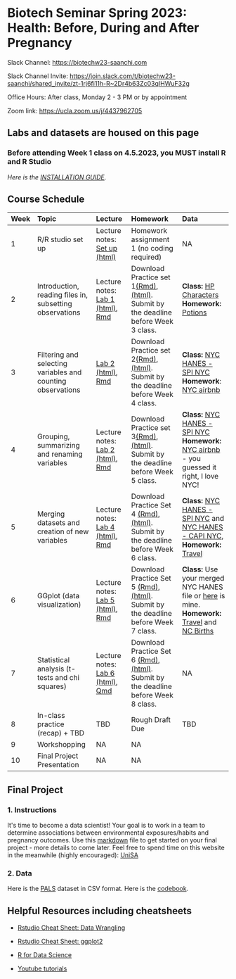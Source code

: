 # Biotech Seminar Spring 2023: Health: Before, During and After Pregnancy

Slack Channel: <https://biotechw23-saanchi.com>

Slack Channel Invite: <https://join.slack.com/t/biotechw23-saanchi/shared_invite/zt-1rj6fi11h-R~2Dr4b63Zc03qIHWuF32g>

Office Hours: After class, Monday 2 - 3 PM or by appointment

Zoom link: <https://ucla.zoom.us/j/4437962705>

## Labs and datasets are housed on this page


### Before attending Week 1 class on 4.5.2023, you MUST install R and R Studio
*Here is the [INSTALLATION GUIDE](https://teacherscollege.screenstepslive.com/a/1135059-install-r-and-r-studio-for-mac).*

## Course Schedule

| Week | Topic | Lecture | Homework | Data |
|:-----------|:------------|:------------|:------------|:------------|
| 1 | R/R studio set up | Lecture notes: [Set up (html)](/Week1/Setup.html) | Homework assignment 1 (no coding required) | NA |
| 2 | Introduction, reading files in, subsetting observations | Lecture notes: [Lab 1 (html)](/Week2/Week1.html), [Rmd](/Week2/Week1.Rmd) | Download Practice set 1[(Rmd)](/Week2/Practice1.Rmd), [(html)](/Week2/Practice1.html). Submit by the deadline before Week 3 class. | **Class:** [HP Characters](/Data/Characters.csv) <br /> **Homework:** [Potions](/Data/Potions.csv)|
| 3 | Filtering and selecting variables and counting observations | [Lab 2 (html)](/Week3/Week2.html), [Rmd](/Week3/Week2.Rmd) | Download Practice set 2[(Rmd)](/Week3/Practice2.Rmd),[(html)](/Week3/Practice2.html). Submit by the deadline before Week 4 class. | **Class:** [NYC HANES - SPI NYC](/Data/spi_nyc.csv) <br /> **Homework**: [NYC airbnb](/Data/nycairbnb2019.csv) |
| 4 | Grouping, summarizing and renaming variables | Lecture notes: [Lab 2 (html)](/Week3/Week2.html), [Rmd](/Week3/Week2.Rmd) | Download Practice set 3[(Rmd)](/Week4/Practice3.Rmd),[(html)](/Week4/Practice3.html). Submit by the deadline before Week 5 class. | **Class:** [NYC HANES - SPI NYC](/Data/spi_nyc.csv)<br /> **Homework:** [NYC airbnb](/Data/nycairbnb2019.csv) - you guessed it right, I love NYC! |
| 5 | Merging datasets and creation of new variables | Lecture notes: [Lab 4 (html)](/Week5/Week4.html), [Rmd](/Week5/Week4.Rmd) | Download Practice Set 4 [(Rmd)](/Week5/Practice4.Rmd),[(html)](/Week5/Practice4.html). Submit by the deadline before Week 6 class. | **Class:** [NYC HANES - SPI NYC](/Data/spi_nyc.csv) and [NYC HANES - CAPI NYC](/Data/capi_nyc.csv), <br /> **Homework:** [Travel](/Data/travelnew.csv) |
| 6 | GGplot (data visualization) | Lecture notes: [Lab 5 (html)](/Week6/Lab5.html), [Rmd](/Week6/Lab5.Rmd) | Download Practice Set 5 [(Rmd)](/Week6/Practice5.Rmd),[(html)](/Week6/Practice5.html). Submit by the deadline before Week 7 class.| **Class:** Use your merged NYC HANES file or [here](/Data/merged_nyc.rds) is mine. <br /> **Homework:** [Travel](/Data/travelnew.csv) and [NC Births](/Data/ncbirths.csv)|
| 7 | Statistical analysis (t-tests and chi squares) | Lecture notes: [Lab 6 (html)](/Week7/lab6.html), [Qmd](/Week7/lab6.qmd) | Download Practice Set 6 [(Rmd)](/Week7/Practice6.Rmd),[(html)](/Week7/Practice6.html). Submit by the deadline before Week 8 class.| NA |
| 8 | In-class practice (recap) + TBD | TBD | Rough Draft Due | TBD |
| 9 | Workshopping | NA | NA |
| 10 | Final Project Presentation | NA | NA |


## Final Project 

### 1. Instructions
It's time to become a data scientist! Your goal is to work in a team to determine associations between environmental exposures/habits and pregnancy outcomes. Use this [markdown](/Final/UniSA.Rmd) file to get started on your final project - more details to come later. Feel free to spend time on this website in the meanwhile (highly encouraged): [UniSA](https://data.unisa.edu.au/dap/Dataset.aspx?DatasetID=96137)

### 2. Data
Here is the [PALS](/Data/pals.csv) dataset in CSV format.
Here is the [codebook](/Data/palscodebook.pdf). 

## Helpful Resources including cheatsheets

- [Rstudio Cheat Sheet: Data Wrangling](https://www.rstudio.com/wp-content/uploads/2015/02/data-wrangling-cheatsheet.pdf)

- [Rstudio Cheat Sheet: ggplot2](/Cheatsheets/data-visualisation.pdf)

- [R for Data Science](https://r4ds.had.co.nz/)

- [Youtube tutorials](https://www.youtube.com/@marinstatlectures)


